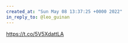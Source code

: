 ```yaml
---
created_at: "Sun May 08 13:37:25 +0000 2022"
in_reply_to: @leo_guinan
---
```


https://t.co/5V5XdattLA